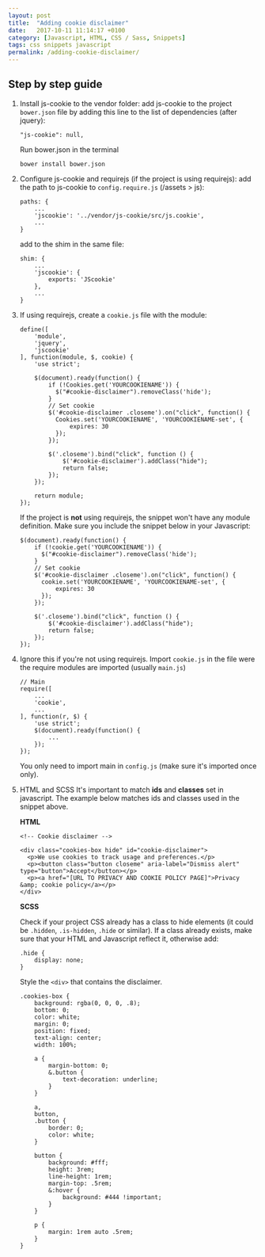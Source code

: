 ```yaml
---
layout: post
title:  "Adding cookie disclaimer"
date:   2017-10-11 11:14:17 +0100
category: [Javascript, HTML, CSS / Sass, Snippets]
tags: css snippets javascript
permalink: /adding-cookie-disclaimer/
---
```


## Step by step guide

1. Install js-cookie to the vendor folder: add js-cookie to the project `bower.json` file by adding this line to the list of dependencies (after jquery):
    
    ```
    "js-cookie": null,
    ```

    Run bower.json in the terminal

    ```
    bower install bower.json
    ```

2. Configure js-cookie and requirejs (if the project is using requirejs): add the path to js-cookie to `config.require.js` (/assets > js):

    ```
    paths: {
        ...
        'jscookie': '../vendor/js-cookie/src/js.cookie',
        ...
    }
    ```
    add to the shim in the same file:
    ```
    shim: {
        ...
        'jscookie': {
            exports: 'JScookie'
        },
        ...
    }
    ```

3. If using requirejs, create a `cookie.js` file with the module:

    ```
    define([
        'module',
        'jquery',
        'jscookie'
    ], function(module, $, cookie) {
        'use strict';

        $(document).ready(function() {
            if (!Cookies.get('YOURCOOKIENAME')) {
              $("#cookie-disclaimer").removeClass('hide');
            }
            // Set cookie
            $('#cookie-disclaimer .closeme').on("click", function() {
              Cookies.set('YOURCOOKIENAME', 'YOURCOOKIENAME-set', {
                  expires: 30
              });
            });

            $('.closeme').bind("click", function () {
                $('#cookie-disclaimer').addClass("hide");
                return false;
            });
        });

        return module;
    });
    ```

    If the project is **not** using requirejs, the snippet won't have any module definition. Make sure you include the snippet below in your Javascript:

    ```
    $(document).ready(function() {
        if (!cookie.get('YOURCOOKIENAME')) {
          $("#cookie-disclaimer").removeClass('hide');
        }
        // Set cookie
        $('#cookie-disclaimer .closeme').on("click", function() {
          cookie.set('YOURCOOKIENAME', 'YOURCOOKIENAME-set', {
              expires: 30
          });
        });

        $('.closeme').bind("click", function () {
            $('#cookie-disclaimer').addClass("hide");
            return false;
        });
    });
    ```

4. Ignore this if you're not using requirejs.
    Import `cookie.js` in the file were the require modules are imported (usually `main.js`)

    ```
    // Main
    require([
        ...
        'cookie',
        ...
    ], function(r, $) {
        'use strict';
        $(document).ready(function() {
            ...
        });
    });
    ```
    You only need to import main in `config.js` (make sure it's imported once only).

5. HTML and SCSS
    It's important to match **ids** and **classes** set in javascript. The example below matches ids and classes used in the snippet above.

    **HTML**

    ```
    <!-- Cookie disclaimer -->
    
    <div class="cookies-box hide" id="cookie-disclaimer">
      <p>We use cookies to track usage and preferences.</p>
      <p><button class="button closeme" aria-label="Dismiss alert" type="button">Accept</button></p>
      <p><a href="[URL TO PRIVACY AND COOKIE POLICY PAGE]">Privacy &amp; cookie policy</a></p>
    </div>
    ```

    **SCSS**

    Check if your project CSS already has a class to hide elements (it could be `.hidden`, `.is-hidden`, `.hide` or similar).
    If a class already exists, make sure that your HTML and Javascript reflect it, otherwise add:


    ```
    .hide {
        display: none;
    }
    ```

    Style the `<div>` that contains the disclaimer.

    ```
    .cookies-box {
        background: rgba(0, 0, 0, .8);
        bottom: 0;
        color: white;
        margin: 0;
        position: fixed;
        text-align: center;
        width: 100%;
        
        a {
            margin-bottom: 0;
            &.button {
                text-decoration: underline;
            }
        }
        
        a,
        button,
        .button {
            border: 0;
            color: white;
        }
        
        button {
            background: #fff;
            height: 3rem;
            line-height: 1rem;
            margin-top: .5rem;
            &:hover {
                background: #444 !important;
            }
        }
        
        p {
            margin: 1rem auto .5rem;
        }
    }
    ```
